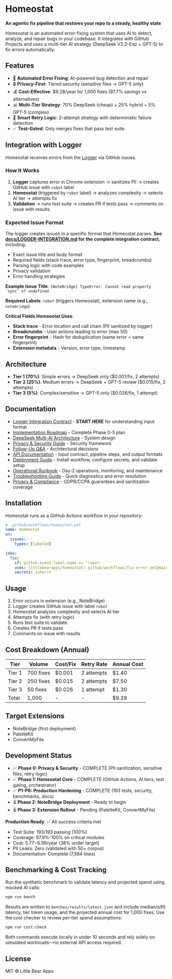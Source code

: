 # Homeostat

**An agentic fix pipeline that restores your repo to a steady, healthy state**

Homeostat is an automated error-fixing system that uses AI to detect, analyze, and repair bugs in your codebase. It integrates with GitHub Projects and uses a multi-tier AI strategy (DeepSeek V3.2-Exp + GPT-5) to fix errors automatically.

## Features

- 🤖 **Automated Error Fixing**: AI-powered bug detection and repair
- 🔒 **Privacy-First**: Tiered security (sensitive files → GPT-5 only)
- 💰 **Cost-Effective**: $9.28/year for 1,000 fixes (97.7% savings vs alternatives)
- 📊 **Multi-Tier Strategy**: 70% DeepSeek (cheap) + 25% hybrid + 5% GPT-5 (complex)
- 🔄 **Smart Retry Logic**: 2-attempt strategy with deterministic failure detection
- ✅ **Test-Gated**: Only merges fixes that pass test suite

## Integration with Logger

Homeostat receives errors from the [Logger](https://github.com/littlebearapps/logger) via GitHub issues.

### How It Works

1. **Logger** captures error in Chrome extension → sanitizes PII → creates GitHub issue with `robot` label
2. **Homeostat** (triggered by `robot` label) → analyzes complexity → selects AI tier → attempts fix
3. **Validation** → runs test suite → creates PR if tests pass → comments on issue with results

### Expected Issue Format

The logger creates issues in a specific format that Homeostat parses. **See [docs/LOGGER-INTEGRATION.md](docs/LOGGER-INTEGRATION.md) for the complete integration contract**, including:

- Exact issue title and body format
- Required fields (stack trace, error type, fingerprint, breadcrumbs)
- Parsing logic with code examples
- Privacy validation
- Error handling strategies

**Example Issue Title**: `[NoteBridge] TypeError: Cannot read property 'sync' of undefined`

**Required Labels**: `robot` (triggers Homeostat), extension name (e.g., `notebridge`)

**Critical Fields Homeostat Uses**:
- **Stack trace** - Error location and call chain (PII sanitized by logger)
- **Breadcrumbs** - User actions leading to error (max 50)
- **Error fingerprint** - Hash for deduplication (same error = same fingerprint)
- **Extension metadata** - Version, error type, timestamp

## Architecture

- **Tier 1 (70%)**: Simple errors → DeepSeek only ($0.001/fix, 2 attempts)
- **Tier 2 (25%)**: Medium errors → DeepSeek + GPT-5 review ($0.015/fix, 2 attempts)
- **Tier 3 (5%)**: Complex/sensitive → GPT-5 only ($0.026/fix, 1 attempt)

## Documentation

- [Logger Integration Contract](docs/LOGGER-INTEGRATION.md) - **START HERE** for understanding input format
- [Implementation Roadmap](docs/IMPLEMENTATION-ROADMAP.md) - Complete Phase 0-5 plan
- [DeepSeek Multi-AI Architecture](docs/DEEPSEEK-MULTI-AI-ARCHITECTURE.md) - System design
- [Privacy & Security Guide](docs/PRIVACY-SECURITY-GUIDE.md) - Security framework
- [Follow-Up Q&A](docs/FOLLOW-UP-QUESTIONS-ANSWERED.md) - Architectural decisions
- [API Documentation](docs/API.md) - Input contract, pipeline steps, and output formats
- [Deployment Guide](docs/DEPLOYMENT.md) - Install workflow, configure secrets, and validate setup
- [Operational Runbook](docs/RUNBOOK.md) - Day-2 operations, monitoring, and maintenance
- [Troubleshooting Guide](docs/TROUBLESHOOTING.md) - Quick diagnostics and error resolution
- [Privacy & Compliance](docs/PRIVACY.md) - GDPR/CCPA guarantees and sanitization coverage

## Installation

Homeostat runs as a GitHub Actions workflow in your repository:

```yaml
# .github/workflows/homeostat.yml
name: Homeostat
on:
  issues:
    types: [labeled]

jobs:
  fix:
    if: github.event.label.name == 'robot'
    uses: littlebearapps/homeostat/.github/workflows/fix-error.yml@main
    secrets: inherit
```

## Usage

1. Error occurs in extension (e.g., NoteBridge)
2. Logger creates GitHub issue with label `robot`
3. Homeostat analyzes complexity and selects AI tier
4. Attempts fix (with retry logic)
5. Runs test suite to validate
6. Creates PR if tests pass
7. Comments on issue with results

## Cost Breakdown (Annual)

| Tier   | Volume    | Cost/Fix | Retry Rate | Annual Cost |
|--------|-----------|----------|------------|-------------|
| Tier 1 | 700 fixes | $0.001   | 2 attempts | $1.40       |
| Tier 2 | 250 fixes | $0.015   | 2 attempts | $7.50       |
| Tier 3 | 50 fixes  | $0.026   | 1 attempt  | $1.30       |
| Total  | 1,000     | -        | -          | $9.28       |

## Target Extensions

- NoteBridge (first deployment)
- PaletteKit
- ConvertMyFile

## Development Status

- ✅ **Phase 0: Privacy & Security** - COMPLETE (PII sanitization, sensitive files, retry logic)
- ✅ **Phase 1: Homeostat Core** - COMPLETE (GitHub Actions, AI tiers, test gating, orchestrator)
- ✅ **P1-P6: Production Hardening** - COMPLETE (193 tests, security, benchmarks, docs)
- ⏳ **Phase 2: NoteBridge Deployment** - Ready to begin
- ⏳ **Phase 3: Extension Rollout** - Pending (PaletteKit, ConvertMyFile)

**Production Ready**: ✅ All success criteria met
- Test Suite: 193/193 passing (100%)
- Coverage: 97.9%-100% on critical modules
- Cost: $5.77-$6.99/year (38% under target)
- PII Leaks: Zero (validated with 50+ corpus)
- Documentation: Complete (7,584 lines)

## Benchmarking & Cost Tracking

Run the synthetic benchmark to validate latency and projected spend using mocked AI calls:

```bash
npm run bench
```

Results are written to `benches/results/latest.json` and include median/p95 latency, tier token usage, and the projected annual
cost for 1,000 fixes. Use the cost checker to review per-tier spend assumptions:

```bash
npm run cost:check
```

Both commands execute locally in under 10 seconds and rely solely on simulated workloads—no external API access required.

## License

MIT © Little Bear Apps
